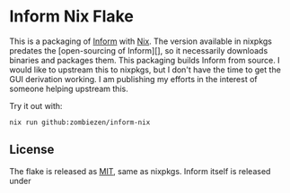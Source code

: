 # Inform Nix Flake

This is a packaging of [Inform][] with [Nix][].
The version available in nixpkgs predates the [open-sourcing of Inform][],
so it necessarily downloads binaries and packages them.
This packaging builds Inform from source.
I would like to upstream this to nixpkgs,
but I don't have the time to get the GUI derivation working.
I am publishing my efforts in the interest of someone helping upstream this.

Try it out with:

```shell
nix run github:zombiezen/inform-nix
```

[Inform]: https://ganelson.github.io/inform-website/
[Nix]: https://nixos.org/
[open-sourcing]: https://intfiction.org/t/inform-7-v10-1-0-is-now-open-source/55674

## License

The flake is released as [MIT](./LICENSE), same as nixpkgs.
Inform itself is released under 
